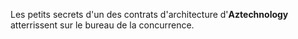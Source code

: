 ﻿Les petits secrets d'un des contrats d'architecture d'**Aztechnology** atterrissent sur le bureau de la concurrence.